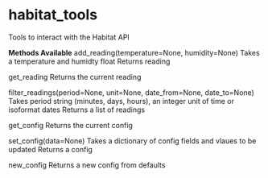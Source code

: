 # habitat_tools
Tools to interact with the Habitat API

**Methods Available**
add_reading(temperature=None, humidity=None)
Takes a temperature and humidty float
Returns reading

get_reading
Returns the current reading

filter_readings(period=None, unit=None, date_from=None, date_to=None)
Takes period string (minutes, days, hours), an integer unit of time or isoformat dates
Returns a list of readings

get_config
Returns the current config

set_config(data=None)
Takes a dictionary of config fields and vlaues to be updated
Returns a config

new_config
Returns a new config from defaults

